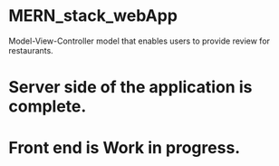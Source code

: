 # MERN_stack_webApp
Model-View-Controller model that enables users to provide review for restaurants. 

# Server side of the application is complete.

# Front end is Work in progress.
